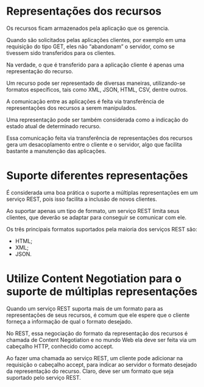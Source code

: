 # Representações dos recursos

Os recursos ficam armazenados pela aplicação que os gerencia. 

Quando são solicitados pelas aplicações clientes, por exemplo em uma requisição do tipo GET, eles não “abandonam” o servidor, como se tivessem sido transferidos para os clientes. 

Na verdade, o que é transferido para a aplicação cliente é apenas uma representação do recurso.

Um recurso pode ser representado de diversas maneiras, utilizando-se formatos específicos, tais como XML, JSON, HTML, CSV, dentre outros.

A comunicação entre as aplicações é feita via transferência de representações dos recursos a serem manipulados.

Uma representação pode ser também considerada como a indicação do estado atual de determinado recurso.

Essa comunicação feita via transferência de representações dos recursos gera um desacoplamento entre o cliente e o servidor, algo que facilita bastante a manutenção das aplicações.

# Suporte diferentes representações

É considerada uma boa prática o suporte a múltiplas representações em um serviço REST, pois isso facilita a inclusão de novos clientes. 

Ao suportar apenas um tipo de formato, um serviço REST limita seus clientes, que deverão se adaptar para conseguir se comunicar com ele.

Os três principais formatos suportados pela maioria dos serviços REST são:

* HTML;
* XML;
* JSON.

# Utilize Content Negotiation para o suporte de múltiplas representações

Quando um serviço REST suporta mais de um formato para as representações de seus recursos, é comum que ele espere que o cliente forneça a informação de qual o formato desejado. 

No REST, essa negociação do formato da representação dos recursos é chamada de Content Negotiation e no mundo Web ela deve ser feita via um cabeçalho HTTP, conhecido como accept.

Ao fazer uma chamada ao serviço REST, um cliente pode adicionar na requisição o cabeçalho accept, para indicar ao servidor o formato desejado da representação do recurso. Claro, deve ser um formato que seja suportado pelo serviço REST.
